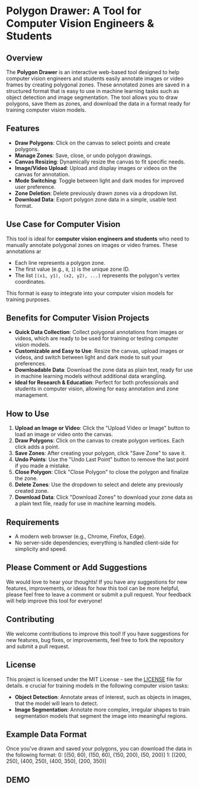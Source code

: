 # Polygon Drawer: A Tool for Computer Vision Engineers & Students

## Overview

The **Polygon Drawer** is an interactive web-based tool designed to help computer vision engineers and students easily annotate images or video frames by creating polygonal zones. These annotated zones are saved in a structured format that is easy to use in machine learning tasks such as object detection and image segmentation. The tool allows you to draw polygons, save them as zones, and download the data in a format ready for training computer vision models.

## Features

- **Draw Polygons**: Click on the canvas to select points and create polygons.
- **Manage Zones**: Save, close, or undo polygon drawings.
- **Canvas Resizing**: Dynamically resize the canvas to fit specific needs.
- **Image/Video Upload**: Upload and display images or videos on the canvas for annotation.
- **Mode Switching**: Toggle between light and dark modes for improved user preference.
- **Zone Deletion**: Delete previously drawn zones via a dropdown list.
- **Download Data**: Export polygon zone data in a simple, usable text format.

## Use Case for Computer Vision

This tool is ideal for **computer vision engineers and students** who need to manually annotate polygonal zones on images or video frames. These annotations ar
- Each line represents a polygon zone.
- The first value (e.g., `0`, `1`) is the unique zone ID.
- The list `[(x1, y1), (x2, y2), ...]` represents the polygon's vertex coordinates.

This format is easy to integrate into your computer vision models for training purposes.

## Benefits for Computer Vision Projects

- **Quick Data Collection**: Collect polygonal annotations from images or videos, which are ready to be used for training or testing computer vision models.
- **Customizable and Easy to Use**: Resize the canvas, upload images or videos, and switch between light and dark mode to suit your preferences.
- **Downloadable Data**: Download the zone data as plain text, ready for use in machine learning models without additional data wrangling.
- **Ideal for Research & Education**: Perfect for both professionals and students in computer vision, allowing for easy annotation and zone management.

## How to Use

1. **Upload an Image or Video**: Click the "Upload Video or Image" button to load an image or video onto the canvas.
2. **Draw Polygons**: Click on the canvas to create polygon vertices. Each click adds a point.
3. **Save Zones**: After creating your polygon, click "Save Zone" to save it.
4. **Undo Points**: Use the "Undo Last Point" button to remove the last point if you made a mistake.
5. **Close Polygon**: Click "Close Polygon" to close the polygon and finalize the zone.
6. **Delete Zones**: Use the dropdown to select and delete any previously created zone.
7. **Download Data**: Click "Download Zones" to download your zone data as a plain text file, ready for use in machine learning models.

## Requirements

- A modern web browser (e.g., Chrome, Firefox, Edge).
- No server-side dependencies; everything is handled client-side for simplicity and speed.

## Please Comment or Add Suggestions

We would love to hear your thoughts! If you have any suggestions for new features, improvements, or ideas for how this tool can be more helpful, please feel free to leave a comment or submit a pull request. Your feedback will help improve this tool for everyone!

## Contributing

We welcome contributions to improve this tool! If you have suggestions for new features, bug fixes, or improvements, feel free to fork the repository and submit a pull request.

## License

This project is licensed under the MIT License - see the [LICENSE](LICENSE) file for details.
e crucial for training models in the following computer vision tasks:

- **Object Detection**: Annotate areas of interest, such as objects in images, that the model will learn to detect.
- **Image Segmentation**: Annotate more complex, irregular shapes to train segmentation models that segment the image into meaningful regions.

## Example Data Format

Once you've drawn and saved your polygons, you can download the data in the following format:
    0: [(50, 60), (150, 60), (150, 200), (50, 200)] 
    1: [(200, 250), (400, 250), (400, 350), (200, 350)]


## DEMO

